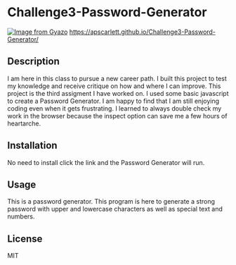 # Challenge3-Password-Generator
[![Image from Gyazo](https://i.gyazo.com/befeae3f9f80bfaa78b1a75495ab175f.png)](https://gyazo.com/befeae3f9f80bfaa78b1a75495ab175f)
https://apscarlett.github.io/Challenge3-Password-Generator/
## Description
I am here in this class to pursue a new career path. I built this project to test my knowledge and receive critique on how and where I can improve. This project is the third assigment I have worked on. I used some basic javascript to create a Password Generator. I am happy to find that I am still enjoying coding even when it gets frustrating. I learned to always double check my work in the browser because the inspect option can save me a few hours of heartarche.



## Installation
No need to install click the link and the Password Generator will run.

## Usage
This is a password generator. This program is here to generate a strong password with upper and lowercase characters as well as special text and numbers.
## License
MIT
